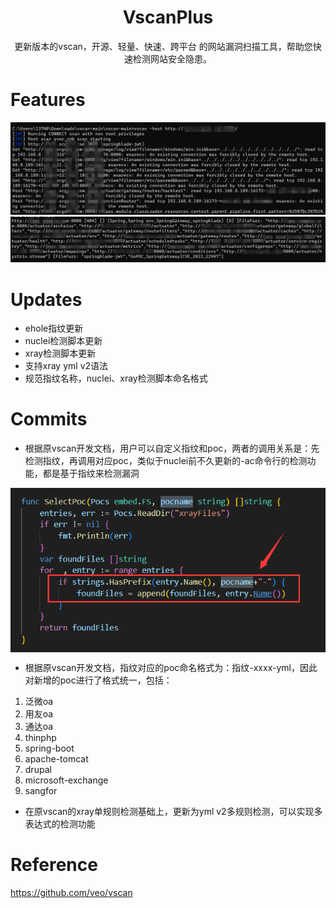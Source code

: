 <h1 align="center">
  <b>VscanPlus</b>
  <br>
</h1>
<p align="center">更新版本的vscan，开源、轻量、快速、跨平台 的网站漏洞扫描工具，帮助您快速检测网站安全隐患。</p>

# Features

![image](./static/run.png)
![image](./static/result.png)


# Updates

- ehole指纹更新
- nuclei检测脚本更新
- xray检测脚本更新
- 支持xray yml v2语法
- 规范指纹名称，nuclei、xray检测脚本命名格式

# Commits

- 根据原vscan开发文档，用户可以自定义指纹和poc，两者的调用关系是：先检测指纹，再调用对应poc，类似于nuclei前不久更新的-ac命令行的检测功能，都是基于指纹来检测漏洞

<div style="text-align: center;">
    <img src="static/fingerprint.png" alt="vscan" style="width: 850; display: block; margin: 0 auto;">
</div>

- 根据原vscan开发文档，指纹对应的poc命名格式为：指纹-xxxx-yml，因此对新增的poc进行了格式统一，包括：
1. 泛微oa 
2. 用友oa
3. 通达oa
4. thinphp
5. spring-boot
6. apache-tomcat
7. drupal
8. microsoft-exchange
9. sangfor

- 在原vscan的xray单规则检测基础上，更新为yml v2多规则检测，可以实现多表达式的检测功能

# Reference

https://github.com/veo/vscan
